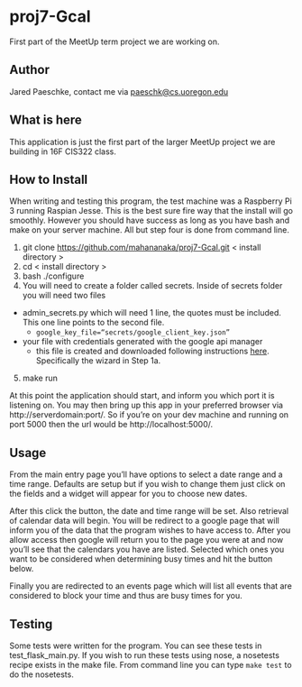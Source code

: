 # proj7-Gcal
First part of the MeetUp term project we are working on.

## Author
Jared Paeschke, contact me via paeschk@cs.uoregon.edu

## What is here

This application is just the first part of the larger MeetUp project we
are building in 16F CIS322 class.

## How to Install

When writing and testing this program, the test machine was a Raspberry Pi 3 running Raspian Jesse. 
This is the best sure fire way that the install will go smoothly. However you should have success 
as long as you have bash and make on your server machine. All but step four is done from command line.

1. git clone https://github.com/mahananaka/proj7-Gcal.git < install directory >
2. cd < install directory >
3. bash ./configure
4. You will need to create a folder called secrets. Inside of secrets folder you will need two files
  * admin_secrets.py which will need 1 line, the quotes must be included. This one line points to the second file.
    * `google_key_file=“secrets/google_client_key.json”`
  * your file with credentials generated with the google api manager
    * this file is created and downloaded following instructions [here](https://developers.google.com/google-apps/calendar/quickstart/python). Specifically the wizard in Step 1a.
5. make run

At this point the application should start, and inform you which port it is listening on. You may then
bring up this app in your preferred browser via http://serverdomain:port/. So if you’re on your dev
machine and running on port 5000 then the url would be http://localhost:5000/.

## Usage

From the main entry page you’ll have options to select a date range and a time range. Defaults are 
setup but if you wish to change them just click on the fields and a widget will appear for you to
choose new dates.

After this click the button, the date and time range will be set. Also retrieval of calendar data will begin. You 
will be redirect to a google page that will inform you of the data that the program wishes to have access to. After
you allow access then google will return you to the page you were at and now you’ll see that the calendars you have
are listed. Selected which ones you want to be considered when determining busy times and hit the button below.

Finally you are redirected to an events page which will list all events that are considered to block your time
and thus are busy times for you.

## Testing

Some tests were written for the program. You can see these tests in test_flask_main.py. If you wish to run these tests using nose, a nosetests recipe exists in the make file. From command line you can type `make test` to do the nosetests.
